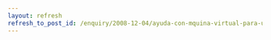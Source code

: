 ```yaml
---
layout: refresh
refresh_to_post_id: /enquiry/2008-12-04/ayuda-con-mquina-virtual-para-ubuntu
---
```

